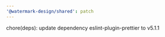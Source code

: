 ```yaml
---
'@watermark-design/shared': patch
---
```


chore(deps): update dependency eslint-plugin-prettier to v5.1.1
